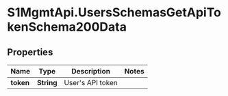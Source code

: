 # S1MgmtApi.UsersSchemasGetApiTokenSchema200Data

## Properties
Name | Type | Description | Notes
------------ | ------------- | ------------- | -------------
**token** | **String** | User's API token | 


